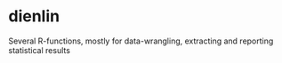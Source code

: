 # dienlin
Several R-functions, mostly for data-wrangling, extracting and reporting statistical results
